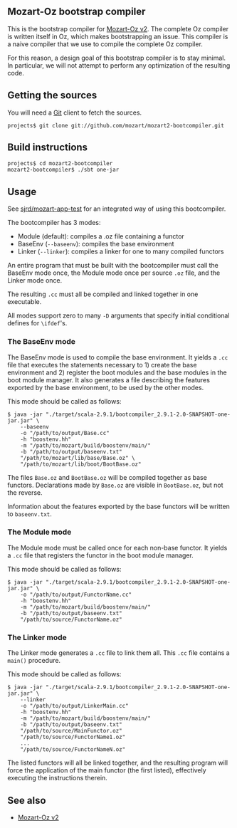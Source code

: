 Mozart-Oz bootstrap compiler
----------------------------

This is the bootstrap compiler for [Mozart-Oz v2](https://github.com/mozart/mozart2). The complete Oz compiler is written itself in Oz, which makes bootstrapping an issue. This compiler is a naive compiler that we use to compile the complete Oz compiler.

For this reason, a design goal of this bootstrap compiler is to stay minimal. In particular, we will not attempt to perform any optimization of the resulting code.

## Getting the sources

You will need a [Git](http://git-scm.com/) client to fetch the sources.

    projects$ git clone git://github.com/mozart/mozart2-bootcompiler.git

## Build instructions

    projects$ cd mozart2-bootcompiler
    mozart2-bootcompiler$ ./sbt one-jar

## Usage

See [sjrd/mozart-app-test](https://github.com/sjrd/mozart-app-test) for an integrated way of using this bootcompiler.

The bootcompiler has 3 modes:

*   Module (default): compiles a .oz file containing a functor
*   BaseEnv (`--baseenv`): compiles the base environment
*   Linker (`--linker`): compiles a linker for one to many compiled functors

An entire program that must be built with the bootcompiler must call the BaseEnv mode once, the Module mode once per source `.oz` file, and the Linker mode once.

The resulting `.cc` must all be compiled and linked together in one executable.

All modes support zero to many `-D` arguments that specify initial conditional defines for `\ifdef`'s.

### The BaseEnv mode

The BaseEnv mode is used to compile the base environment. It yields a `.cc` file that executes the statements necessary to 1) create the base environment and 2) register the boot modules and the base modules in the boot module manager. It also generates a file describing the features exported by the base environment, to be used by the other modes.

This mode should be called as follows:

    $ java -jar "./target/scala-2.9.1/bootcompiler_2.9.1-2.0-SNAPSHOT-one-jar.jar" \
        --baseenv
        -o "/path/to/output/Base.cc"
        -h "boostenv.hh"
        -m "/path/to/mozart/build/boostenv/main/"
        -b "/path/to/output/baseenv.txt"
        "/path/to/mozart/lib/base/Base.oz" \
        "/path/to/mozart/lib/boot/BootBase.oz"

The files `Base.oz` and `BootBase.oz` will be compiled together as base functors. Declarations made by `Base.oz` are visible in `BootBase.oz`, but not the reverse.

Information about the features exported by the base functors will be written to `baseenv.txt`.

### The Module mode

The Module mode must be called once for each non-base functor. It yields a `.cc` file that registers the functor in the boot module manager.

This mode should be called as follows:

    $ java -jar "./target/scala-2.9.1/bootcompiler_2.9.1-2.0-SNAPSHOT-one-jar.jar" \
        -o "/path/to/output/FunctorName.cc"
        -h "boostenv.hh"
        -m "/path/to/mozart/build/boostenv/main/"
        -b "/path/to/output/baseenv.txt"
        "/path/to/source/FunctorName.oz"

### The Linker mode

The Linker mode generates a `.cc` file to link them all. This `.cc` file contains a `main()` procedure.

This mode should be called as follows:

    $ java -jar "./target/scala-2.9.1/bootcompiler_2.9.1-2.0-SNAPSHOT-one-jar.jar" \
        --linker
        -o "/path/to/output/LinkerMain.cc"
        -h "boostenv.hh"
        -m "/path/to/mozart/build/boostenv/main/"
        -b "/path/to/output/baseenv.txt"
        "/path/to/source/MainFunctor.oz"
        "/path/to/source/FunctorName1.oz"
        ...
        "/path/to/source/FunctorNameN.oz"

The listed functors will all be linked together, and the resulting program will force the application of the main functor (the first listed), effectively executing the instructions therein.

## See also ##

*   [Mozart-Oz v2](https://github.com/mozart/mozart2)
